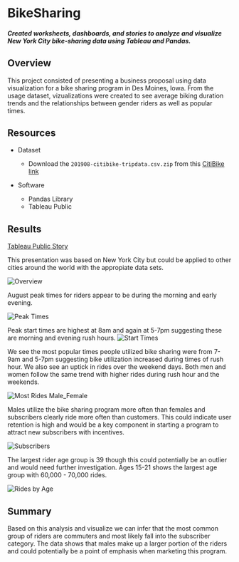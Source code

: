 # BikeSharing
#### *Created worksheets, dashboards, and stories to analyze and visualize New York City bike-sharing data using Tableau and Pandas.*

## Overview
This project consisted of presenting a business proposal using data visualization for a bike sharing program in Des Moines, Iowa. From the usage dataset, vizualizations were created to see average biking duration trends and the relationships between gender riders as well as popular times.

## Resources
- Dataset
  - Download the `201908-citibike-tripdata.csv.zip` from this [CitiBike link](https://s3.amazonaws.com/tripdata/index.html) 

- Software
  - Pandas Library
  - Tableau Public

## Results
[Tableau Public Story](https://public.tableau.com/app/profile/gayle.bradford/viz/CitiBikeProposal_16562595767510/CitibikeProposal)


This presentation was based on New York City but could be applied to other cities around the world with the appropiate data sets. 

![Overview](https://user-images.githubusercontent.com/98711219/176059184-e69caafd-24f4-4c84-bd3e-245a6decd609.png)


August peak times for riders appear to be during the morning and early evening.

![Peak Times](https://user-images.githubusercontent.com/98711219/176060197-5d9e018d-637c-4c54-b966-ba932b5be6f6.png)


Peak start times are highest at 8am and again at 5-7pm suggesting these are morning and evening rush hours. 
![Start Times](https://user-images.githubusercontent.com/98711219/176067532-c5675a2e-b352-4afe-8bc9-cb711c205956.png)


We see the most popular times people utilized bike sharing were from 7-9am and 5-7pm suggesting bike utilization increased during times of rush hour. We also see an uptick in rides over the weekend days. Both men and women follow the same trend with higher rides during rush hour and the weekends.

![Most Rides Male_Female](https://user-images.githubusercontent.com/98711219/176059688-01d88860-7245-4aa9-b94f-bcc320f280e9.png)


Males utilize the bike sharing program more often than females and subscribers clearly ride more often than customers. This could indicate user retention is high and would be a key component in starting a program to attract new subscribers with incentives. 

![Subscribers](https://user-images.githubusercontent.com/98711219/176060019-d32befb1-041d-48d6-b848-a015c4e21452.png)


The largest rider age group is 39 though this could potentially be an outlier and would need further investigation. Ages 15-21 shows the largest age group with 60,000 - 70,000 rides. 

![Rides by Age](https://user-images.githubusercontent.com/98711219/176064601-5b014f9b-a898-41a0-a923-91240e6f84c0.png)


## Summary
Based on this analysis and visualize we can infer that the most common group of riders are commuters and most likely fall into the subscriber category. The data shows that males make up a larger portion of the riders and could potentially be a point of emphasis when marketing this program. 
